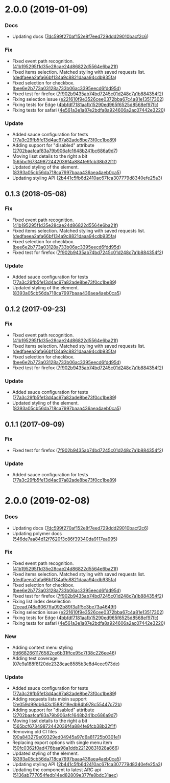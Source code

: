 <a name="2.0.0"></a>
# 2.0.0 (2019-01-09)


### Docs

* Updating docs ([7dc599f270af152e8f7eed729ddd29010bacf2c6](https://github.com/advanced-rest-client/project-requests-list/commit/7dc599f270af152e8f7eed729ddd29010bacf2c6))

### Fix

* Fixed event path recognition. ([41b195295f1d35e28cae24d86822d5564e6ba21f](https://github.com/advanced-rest-client/project-requests-list/commit/41b195295f1d35e28cae24d86822d5564e6ba21f))
* Fixed items selection. Matched styling with saved requests list. ([dedfaeea2afa66bf134a9c8821daaa94cdb935fa](https://github.com/advanced-rest-client/project-requests-list/commit/dedfaeea2afa66bf134a9c8821daaa94cdb935fa))
* Fixed selection for checkbox. ([bee6e2b773a03128a733b06ac3395eecd6fdd95d](https://github.com/advanced-rest-client/project-requests-list/commit/bee6e2b773a03128a733b06ac3395eecd6fdd95d))
* Fixed test for firefox ([7f902b9435ab74bd7245c01d248c7a1b884354f2](https://github.com/advanced-rest-client/project-requests-list/commit/7f902b9435ab74bd7245c01d248c7a1b884354f2))
* Fixing selection issue ([e221610f9e3526cee0372bba67c4a81e13517302](https://github.com/advanced-rest-client/project-requests-list/commit/e221610f9e3526cee0372bba67c4a81e13517302))
* Fixing tests for Edge ([4bbfdf7181aafb15290ed965f6525d8568ef97fc](https://github.com/advanced-rest-client/project-requests-list/commit/4bbfdf7181aafb15290ed965f6525d8568ef97fc))
* Fixing tests for safari ([4e561a3e1a87e2bdfa8a924606a2ac07442e3220](https://github.com/advanced-rest-client/project-requests-list/commit/4e561a3e1a87e2bdfa8a924606a2ac07442e3220))

### Update

* Added sauce configuration for tests ([77a3c29fb5fe13d4ac97a82ade8be73f0cc1be89](https://github.com/advanced-rest-client/project-requests-list/commit/77a3c29fb5fe13d4ac97a82ade8be73f0cc1be89))
* Adding support for "disabled" attribute ([2702baafcaf83a79b906afc1648b241bc686a9d7](https://github.com/advanced-rest-client/project-requests-list/commit/2702baafcaf83a79b906afc1648b241bc686a9d7))
* Moving lisst details to the right a bit ([565bcf67349872442039f4a884fe9fcb38b32f1f](https://github.com/advanced-rest-client/project-requests-list/commit/565bcf67349872442039f4a884fe9fcb38b32f1f))
* Updated styling of the element. ([8393a05cb56da718ca7997baaa436aea4aeb0ca5](https://github.com/advanced-rest-client/project-requests-list/commit/8393a05cb56da718ca7997baaa436aea4aeb0ca5))
* Updating styling API ([2b441c5fb6d2410ac67fca307779d8340efe25a3](https://github.com/advanced-rest-client/project-requests-list/commit/2b441c5fb6d2410ac67fca307779d8340efe25a3))



<a name="0.1.3"></a>
## 0.1.3 (2018-05-08)


### Fix

* Fixed event path recognition. ([41b195295f1d35e28cae24d86822d5564e6ba21f](https://github.com/advanced-rest-client/project-requests-list/commit/41b195295f1d35e28cae24d86822d5564e6ba21f))
* Fixed items selection. Matched styling with saved requests list. ([dedfaeea2afa66bf134a9c8821daaa94cdb935fa](https://github.com/advanced-rest-client/project-requests-list/commit/dedfaeea2afa66bf134a9c8821daaa94cdb935fa))
* Fixed selection for checkbox. ([bee6e2b773a03128a733b06ac3395eecd6fdd95d](https://github.com/advanced-rest-client/project-requests-list/commit/bee6e2b773a03128a733b06ac3395eecd6fdd95d))
* Fixed test for firefox ([7f902b9435ab74bd7245c01d248c7a1b884354f2](https://github.com/advanced-rest-client/project-requests-list/commit/7f902b9435ab74bd7245c01d248c7a1b884354f2))

### Update

* Added sauce configuration for tests ([77a3c29fb5fe13d4ac97a82ade8be73f0cc1be89](https://github.com/advanced-rest-client/project-requests-list/commit/77a3c29fb5fe13d4ac97a82ade8be73f0cc1be89))
* Updated styling of the element. ([8393a05cb56da718ca7997baaa436aea4aeb0ca5](https://github.com/advanced-rest-client/project-requests-list/commit/8393a05cb56da718ca7997baaa436aea4aeb0ca5))



<a name="0.1.2"></a>
## 0.1.2 (2017-09-23)


### Fix

* Fixed event path recognition. ([41b195295f1d35e28cae24d86822d5564e6ba21f](https://github.com/advanced-rest-client/project-requests-list/commit/41b195295f1d35e28cae24d86822d5564e6ba21f))
* Fixed items selection. Matched styling with saved requests list. ([dedfaeea2afa66bf134a9c8821daaa94cdb935fa](https://github.com/advanced-rest-client/project-requests-list/commit/dedfaeea2afa66bf134a9c8821daaa94cdb935fa))
* Fixed selection for checkbox. ([bee6e2b773a03128a733b06ac3395eecd6fdd95d](https://github.com/advanced-rest-client/project-requests-list/commit/bee6e2b773a03128a733b06ac3395eecd6fdd95d))
* Fixed test for firefox ([7f902b9435ab74bd7245c01d248c7a1b884354f2](https://github.com/advanced-rest-client/project-requests-list/commit/7f902b9435ab74bd7245c01d248c7a1b884354f2))

### Update

* Added sauce configuration for tests ([77a3c29fb5fe13d4ac97a82ade8be73f0cc1be89](https://github.com/advanced-rest-client/project-requests-list/commit/77a3c29fb5fe13d4ac97a82ade8be73f0cc1be89))
* Updated styling of the element. ([8393a05cb56da718ca7997baaa436aea4aeb0ca5](https://github.com/advanced-rest-client/project-requests-list/commit/8393a05cb56da718ca7997baaa436aea4aeb0ca5))



<a name="0.1.1"></a>
## 0.1.1 (2017-09-09)


### Fix

* Fixed test for firefox ([7f902b9435ab74bd7245c01d248c7a1b884354f2](https://github.com/advanced-rest-client/project-requests-list/commit/7f902b9435ab74bd7245c01d248c7a1b884354f2))

### Update

* Added sauce configuration for tests ([77a3c29fb5fe13d4ac97a82ade8be73f0cc1be89](https://github.com/advanced-rest-client/project-requests-list/commit/77a3c29fb5fe13d4ac97a82ade8be73f0cc1be89))



# 2.0.0 (2019-02-08)


### Docs

* Updating docs ([7dc599f270af152e8f7eed729ddd29010bacf2c6](https://github.com/advanced-rest-client/project-requests-list/commit/7dc599f270af152e8f7eed729ddd29010bacf2c6))
* Updating polymer docs ([546de7aa84d12f7620f3c86f39340da9117ea995](https://github.com/advanced-rest-client/project-requests-list/commit/546de7aa84d12f7620f3c86f39340da9117ea995))

### Fix

* Fixed event path recognition. ([41b195295f1d35e28cae24d86822d5564e6ba21f](https://github.com/advanced-rest-client/project-requests-list/commit/41b195295f1d35e28cae24d86822d5564e6ba21f))
* Fixed items selection. Matched styling with saved requests list. ([dedfaeea2afa66bf134a9c8821daaa94cdb935fa](https://github.com/advanced-rest-client/project-requests-list/commit/dedfaeea2afa66bf134a9c8821daaa94cdb935fa))
* Fixed selection for checkbox. ([bee6e2b773a03128a733b06ac3395eecd6fdd95d](https://github.com/advanced-rest-client/project-requests-list/commit/bee6e2b773a03128a733b06ac3395eecd6fdd95d))
* Fixed test for firefox ([7f902b9435ab74bd7245c01d248c7a1b884354f2](https://github.com/advanced-rest-client/project-requests-list/commit/7f902b9435ab74bd7245c01d248c7a1b884354f2))
* Fixing list index deselection ([2cead748a6067ffa092b89f3a1f5c3be73a4649f](https://github.com/advanced-rest-client/project-requests-list/commit/2cead748a6067ffa092b89f3a1f5c3be73a4649f))
* Fixing selection issue ([e221610f9e3526cee0372bba67c4a81e13517302](https://github.com/advanced-rest-client/project-requests-list/commit/e221610f9e3526cee0372bba67c4a81e13517302))
* Fixing tests for Edge ([4bbfdf7181aafb15290ed965f6525d8568ef97fc](https://github.com/advanced-rest-client/project-requests-list/commit/4bbfdf7181aafb15290ed965f6525d8568ef97fc))
* Fixing tests for safari ([4e561a3e1a87e2bdfa8a924606a2ac07442e3220](https://github.com/advanced-rest-client/project-requests-list/commit/4e561a3e1a87e2bdfa8a924606a2ac07442e3220))

### New

* Adding context menu styling ([fd6682661176582ce6b31ffce95c7f38c226ee46](https://github.com/advanced-rest-client/project-requests-list/commit/fd6682661176582ce6b31ffce95c7f38c226ee46))
* Adding test coverage ([07e9a188f8f20de2328cae8585b3e8d4cee973de](https://github.com/advanced-rest-client/project-requests-list/commit/07e9a188f8f20de2328cae8585b3e8d4cee973de))

### Update

* Added sauce configuration for tests ([77a3c29fb5fe13d4ac97a82ade8be73f0cc1be89](https://github.com/advanced-rest-client/project-requests-list/commit/77a3c29fb5fe13d4ac97a82ade8be73f0cc1be89))
* Adding requests lists mixin support ([2e059d99db643c1588218edb94b978c55447c72b](https://github.com/advanced-rest-client/project-requests-list/commit/2e059d99db643c1588218edb94b978c55447c72b))
* Adding support for "disabled" attribute ([2702baafcaf83a79b906afc1648b241bc686a9d7](https://github.com/advanced-rest-client/project-requests-list/commit/2702baafcaf83a79b906afc1648b241bc686a9d7))
* Moving lisst details to the right a bit ([565bcf67349872442039f4a884fe9fcb38b32f1f](https://github.com/advanced-rest-client/project-requests-list/commit/565bcf67349872442039f4a884fe9fcb38b32f1f))
* Removing old CI files ([90a843279e09329ed04945a97d6a81725b0301e1](https://github.com/advanced-rest-client/project-requests-list/commit/90a843279e09329ed04945a97d6a81725b0301e1))
* Replacing export options with single menu item ([50fc0362f0ad476baa98a1ddb22120831828a866](https://github.com/advanced-rest-client/project-requests-list/commit/50fc0362f0ad476baa98a1ddb22120831828a866))
* Updated styling of the element. ([8393a05cb56da718ca7997baaa436aea4aeb0ca5](https://github.com/advanced-rest-client/project-requests-list/commit/8393a05cb56da718ca7997baaa436aea4aeb0ca5))
* Updating styling API ([2b441c5fb6d2410ac67fca307779d8340efe25a3](https://github.com/advanced-rest-client/project-requests-list/commit/2b441c5fb6d2410ac67fca307779d8340efe25a3))
* Updating the component to latest ARC api ([5136ab777054fedb14ed82809e377fe8bdc31aec](https://github.com/advanced-rest-client/project-requests-list/commit/5136ab777054fedb14ed82809e377fe8bdc31aec))




